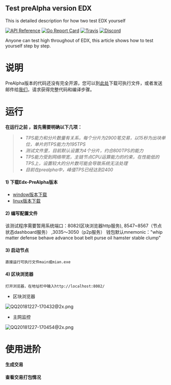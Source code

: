 ## Test preAlpha version EDX 

This is detailed description for how two test EDX yourself

[![API Reference](
https://camo.githubusercontent.com/915b7be44ada53c290eb157634330494ebe3e30a/68747470733a2f2f676f646f632e6f72672f6769746875622e636f6d2f676f6c616e672f6764646f3f7374617475732e737667
)](https://godoc.org/github.com/ethereum/go-ethereum)
[![Go Report Card](https://goreportcard.com/badge/github.com/ethereum/go-ethereum)](https://goreportcard.com/report/github.com/ethereum/go-ethereum)
[![Travis](https://travis-ci.org/ethereum/go-ethereum.svg?branch=master)](https://travis-ci.org/ethereum/go-ethereum)
[![Discord](https://img.shields.io/badge/discord-join%20chat-blue.svg)](https://discord.gg/nthXNEv)

Anyone can test high throughout of EDX, this article shows how to test yourself step by step.

说明
====

PreAlpha版本的代码还没有完全开源，您可以到[此处](https://github.com/EDXFund/MasterChain/releases)下载可执行文件，或者发送邮件给[我们](mailto://pluto.shu@gmail.com)，请求获得完整代码和编译步骤。


运行
====

   **在运行之前 ，首先需要明确以下几项：**
> * *TPS能力和分片数量有关系，每个分片为2900笔交易，以15秒为出块单位，单片的TPS能力为195TPS*
> * *测试文件里，目前默认设置为4个分片，约合800TPS的能力*
 > * *TPS能力受到网络带宽，主链节点CPU运算能力的约束，在性能低的TPS上，设置较大的分片数可能会导致系统无法处理*
 > * *目前在prealpha中，峰值TPS已经达到2400*
   

#### 1) 下载Edx-PreAlpha版本
* [window版本下载](https://github.com/EDXFund/MasterChain/releases/download/v1.0.0-alpha/edx-windows64-v1.0.0-alpha.zip)
* [linux版本下载](https://github.com/EDXFund/MasterChain/releases/download/v1.0.0-alpha/edx-linux64-v1.0.0-alpha.zip)


#### 2) 编写配置文件
   该测试程序需要暂用系统端口：8082(区块浏览器http服务), 8547~8567（节点状态dashboard服务） ,3035～3050（p2p服务）
   钱包默认mnemonic："whip matter defense behave advance boat belt purse oil hamster stable clump"



#### 3) 启动节点
```
直接运行可执行文件main或mian.exe
```


#### 4) 区块浏览器 

```
打开浏览器，在地址栏中输入http://localhost:8082/
```
* 区块浏览器

![QQ20181227-170432@2x.png](https://upload-images.jianshu.io/upload_images/764896-ee2d037c4e590a9f.png?imageMogr2/auto-orient/strip%7CimageView2/2/w/700)

* 主网监控

![QQ20181227-170454@2x.png](https://upload-images.jianshu.io/upload_images/764896-028a0e2f3bf02998.png?imageMogr2/auto-orient/strip%7CimageView2/2/w/700)

使用进阶
====

#### 生成交易
#### 查看交易打包情况

